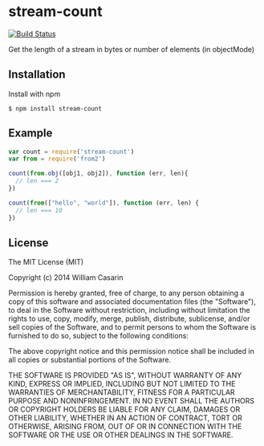 
# stream-count

  [![Build Status](https://travis-ci.org/jb55/stream-count.svg)](https://travis-ci.org/jb55/stream-count)

  Get the length of a stream in bytes or number of elements (in objectMode)

## Installation

  Install with npm

    $ npm install stream-count

## Example

```js
var count = require('stream-count')
var from = require('from2')

count(from.obj([obj1, obj2]), function (err, len){
  // len === 2
})

count(from(["hello", "world"]), function (err, len) {
  // len === 10
})
```

## License

  The MIT License (MIT)

  Copyright (c) 2014 William Casarin

  Permission is hereby granted, free of charge, to any person obtaining a copy
  of this software and associated documentation files (the "Software"), to deal
  in the Software without restriction, including without limitation the rights
  to use, copy, modify, merge, publish, distribute, sublicense, and/or sell
  copies of the Software, and to permit persons to whom the Software is
  furnished to do so, subject to the following conditions:

  The above copyright notice and this permission notice shall be included in
  all copies or substantial portions of the Software.

  THE SOFTWARE IS PROVIDED "AS IS", WITHOUT WARRANTY OF ANY KIND, EXPRESS OR
  IMPLIED, INCLUDING BUT NOT LIMITED TO THE WARRANTIES OF MERCHANTABILITY,
  FITNESS FOR A PARTICULAR PURPOSE AND NONINFRINGEMENT. IN NO EVENT SHALL THE
  AUTHORS OR COPYRIGHT HOLDERS BE LIABLE FOR ANY CLAIM, DAMAGES OR OTHER
  LIABILITY, WHETHER IN AN ACTION OF CONTRACT, TORT OR OTHERWISE, ARISING FROM,
  OUT OF OR IN CONNECTION WITH THE SOFTWARE OR THE USE OR OTHER DEALINGS IN
  THE SOFTWARE.
